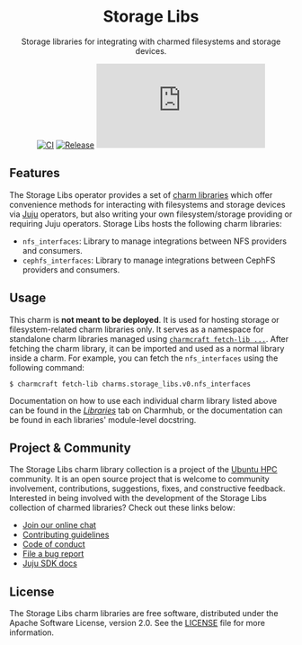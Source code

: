 <div align="center">

# Storage Libs

Storage libraries for integrating with charmed filesystems and storage devices.

[![CI](https://github.com/canonical/storage-libs/actions/workflows/ci.yaml/badge.svg)](https://github.com/canonical/storage-libs/actions/workflows/ci.yaml/badge.svg)
[![Release](https://github.com/canonical/storage-libs/actions/workflows/release-libs.yaml/badge.svg)](https://github.com/canonical/storage-libs/actions/workflows/release-libs.yaml/badge.svg)
[![Matrix](https://img.shields.io/matrix/ubuntu-hpc%3Amatrix.org?logo=matrix&label=ubuntu-hpc)](https://matrix.to/#/#ubuntu-hpc:matrix.org)

</div>

## Features

The Storage Libs operator provides a set of [charm libraries](https://juju.is/docs/sdk/libraries) 
which offer convenience methods for interacting with filesystems and storage devices via [Juju](https://juju.is) operators, 
but also writing your own filesystem/storage providing or requiring Juju operators. Storage Libs hosts the following charm libraries:

- `nfs_interfaces`: Library to manage integrations between NFS providers and consumers.
- `cephfs_interfaces`: Library to manage integrations between CephFS providers and consumers.

## Usage

This charm is __not meant to be deployed__. It is used for hosting storage or
filesystem-related charm libraries only. It serves as a namespace for standalone
charm libraries managed using 
[`charmcraft fetch-lib ...`](https://juju.is/docs/sdk/find-and-use-a-charm-library). After
fetching the charm library, it can be imported and used as a normal library inside a charm.
For example, you can fetch the `nfs_interfaces` using the following command:

```shell
$ charmcraft fetch-lib charms.storage_libs.v0.nfs_interfaces
```

Documentation on how to use each individual charm library listed above can 
be found in the [_Libraries_](https://charmhub.io/storage-libs/libraries) tab on Charmhub,
or the documentation can be found in each libraries' module-level docstring.

## Project & Community

The Storage Libs charm library collection is a project of the [Ubuntu HPC](https://discourse.ubuntu.com/t/high-performance-computing-team/35988) 
community. It is an open source project that is welcome to community involvement, contributions, suggestions, fixes, and 
constructive feedback. Interested in being involved with the development of the Storage Libs collection of charmed libraries? Check out these links below:

* [Join our online chat](https://matrix.to/#/#ubuntu-hpc:matrix.org)
* [Contributing guidelines](./CONTRIBUTING.md)
* [Code of conduct](https://ubuntu.com/community/ethos/code-of-conduct)
* [File a bug report](https://github.com/canonical/storage-libs/issues)
* [Juju SDK docs](https://juju.is/docs/sdk)

## License

The Storage Libs charm libraries are free software,
distributed under the Apache Software License, version 2.0. 
See the [LICENSE](./LICENSE) file for more information.
